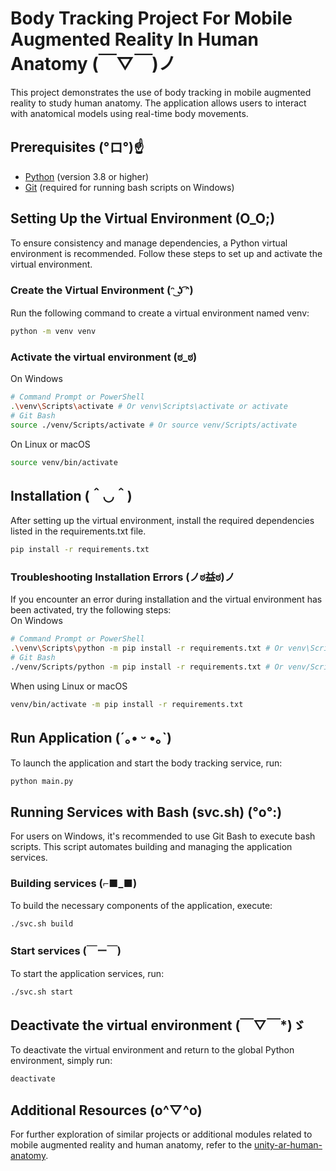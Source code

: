 # Body Tracking Project For Mobile Augmented Reality In Human Anatomy (￣▽￣)ノ
This project demonstrates the use of body tracking in mobile augmented reality to study human anatomy. The application allows users to interact with anatomical models using real-time body movements.

## Prerequisites (°ロ°)☝
- [Python](https://www.python.org/downloads/) (version 3.8 or higher)
- [Git](https://git-scm.com/downloads) (required for running bash scripts on Windows)



## Setting Up the Virtual Environment (O_O;) 
To ensure consistency and manage dependencies, a Python virtual environment is recommended. Follow these steps to set up and activate the virtual environment.

### Create the Virtual Environment (ᵔ ͜ʖ ͡ᵔ)
Run the following command to create a virtual environment named venv:
``` bash
python -m venv venv
```
### Activate the virtual environment (ಠ_ಠ)
On Windows
``` bash
# Command Prompt or PowerShell
.\venv\Scripts\activate # Or venv\Scripts\activate or activate
# Git Bash
source ./venv/Scripts/activate # Or source venv/Scripts/activate 
```

On Linux or macOS
``` bash
source venv/bin/activate 
```

## Installation (＾◡＾)
After setting up the virtual environment, install the required dependencies listed in the requirements.txt file.
```bash
pip install -r requirements.txt
```

### Troubleshooting Installation Errors (ノಠ益ಠ)ノ
If you encounter an error during installation and the virtual environment has been activated, try the following steps:\
On Windows
``` bash
# Command Prompt or PowerShell
.\venv\Scripts\python -m pip install -r requirements.txt # Or venv\Scripts\python -m pip install -r requirements.txt
# Git Bash
./venv/Scripts/python -m pip install -r requirements.txt # Or venv/Scripts/python  -m pip install -r requirements.txt
```

When using Linux or macOS
``` bash
venv/bin/activate -m pip install -r requirements.txt
```

## Run Application (´｡• ᵕ •｡`)
To launch the application and start the body tracking service, run:
```bash
python main.py
```

## Running Services with Bash (svc.sh) (°o°:)
For users on Windows, it's recommended to use Git Bash to execute bash scripts. This script automates building and managing the application services.

### Building services (⌐■_■)
To build the necessary components of the application, execute:
``` bash
./svc.sh build
```

### Start services (￣ー￣)
To start the application services, run:
``` bash
./svc.sh start
```

## Deactivate the virtual environment (￣▽￣*)ゞ
To deactivate the virtual environment and return to the global Python environment, simply run:
``` bash
deactivate
```

## Additional Resources (o^▽^o)
For further exploration of similar projects or additional modules related to mobile augmented reality and human anatomy, refer to the [unity-ar-human-anatomy](https://github.com/HairyBlue/unity-ar-human-anatomy).